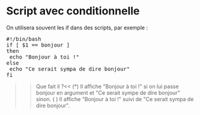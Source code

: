 # Script avec conditionnelle

On utilisera souvent les if dans des scripts, par exemple :


<pre>
#!/bin/bash
if [ $1 == bonjour ]
then
 echo "Bonjour à toi !"
else
 echo "Ce serait sympa de dire bonjour"
fi
</pre>

>> Que fait il ?<<
(*) Il affiche "Bonjour à toi !" si on lui passe bonjour en argument et "Ce serait sympe de dire bonjour" sinon.
( ) Il affiche "Bonjour à toi !" suivi de "Ce serait sympa de dire bonjour".
